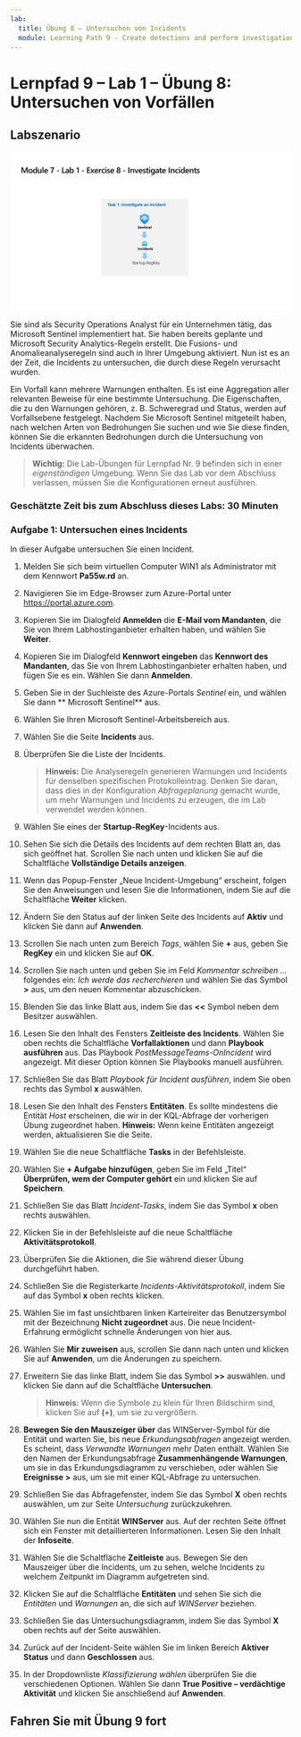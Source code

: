 ```yaml
---
lab:
  title: Übung 8 – Untersuchen von Incidents
  module: Learning Path 9 - Create detections and perform investigations using Microsoft Sentinel
---
```


# Lernpfad 9 – Lab 1 – Übung 8: Untersuchen von Vorfällen

## Labszenario

![Übersicht über Lab.](../Media/SC-200-Lab_Diagrams_Mod7_L1_Ex8.png)

Sie sind als Security Operations Analyst für ein Unternehmen tätig, das Microsoft Sentinel implementiert hat. Sie haben bereits geplante und Microsoft Security Analytics-Regeln erstellt. Die Fusions- und Anomalieanalyseregeln sind auch in Ihrer Umgebung aktiviert. Nun ist es an der Zeit, die Incidents zu untersuchen, die durch diese Regeln verursacht wurden.

Ein Vorfall kann mehrere Warnungen enthalten. Es ist eine Aggregation aller relevanten Beweise für eine bestimmte Untersuchung. Die Eigenschaften, die zu den Warnungen gehören, z. B. Schweregrad und Status, werden auf Vorfallsebene festgelegt. Nachdem Sie Microsoft Sentinel mitgeteilt haben, nach welchen Arten von Bedrohungen Sie suchen und wie Sie diese finden, können Sie die erkannten Bedrohungen durch die Untersuchung von Incidents überwachen.

>**Wichtig:** Die Lab-Übungen für Lernpfad Nr. 9 befinden sich in einer *eigenständigen* Umgebung. Wenn Sie das Lab vor dem Abschluss verlassen, müssen Sie die Konfigurationen erneut ausführen.

### Geschätzte Zeit bis zum Abschluss dieses Labs: 30 Minuten

### Aufgabe 1: Untersuchen eines Incidents

In dieser Aufgabe untersuchen Sie einen Incident.

1. Melden Sie sich beim virtuellen Computer WIN1 als Administrator mit dem Kennwort **Pa55w.rd** an.  

1. Navigieren Sie im Edge-Browser zum Azure-Portal unter <https://portal.azure.com>.

1. Kopieren Sie im Dialogfeld **Anmelden** die **E-Mail vom Mandanten**, die Sie von Ihrem Labhostinganbieter erhalten haben, und wählen Sie **Weiter**.

1. Kopieren Sie im Dialogfeld **Kennwort eingeben** das **Kennwort des Mandanten**, das Sie von Ihrem Labhostinganbieter erhalten haben, und fügen Sie es ein. Wählen Sie dann **Anmelden**.

1. Geben Sie in der Suchleiste des Azure-Portals *Sentinel* ein, und wählen Sie dann ** Microsoft Sentinel** aus.

1. Wählen Sie Ihren Microsoft Sentinel-Arbeitsbereich aus.

1. Wählen Sie die Seite **Incidents** aus.

1. Überprüfen Sie die Liste der Incidents.

    >**Hinweis:** Die Analyseregeln generieren Warnungen und Incidents für denselben spezifischen Protokolleintrag. Denken Sie daran, dass dies in der Konfiguration *Abfrageplanung* gemacht wurde, um mehr Warnungen und Incidents zu erzeugen, die im Lab verwendet werden können.
  
1. Wählen Sie eines der **Startup-RegKey**-Incidents aus.

1. Sehen Sie sich die Details des Incidents auf dem rechten Blatt an, das sich geöffnet hat. Scrollen Sie nach unten und klicken Sie auf die Schaltfläche **Vollständige Details anzeigen**.

1. Wenn das Popup-Fenster „Neue Incident-Umgebung“ erscheint, folgen Sie den Anweisungen und lesen Sie die Informationen, indem Sie auf die Schaltfläche **Weiter** klicken.

1. Ändern Sie den Status auf der linken Seite des Incidents auf **Aktiv** und klicken Sie dann auf **Anwenden**.

1. Scrollen Sie nach unten zum Bereich *Tags*, wählen Sie **+** aus, geben Sie **RegKey** ein und klicken Sie auf **OK**.

1. Scrollen Sie nach unten und geben Sie im Feld *Kommentar schreiben …* folgendes ein: *Ich werde das recherchieren* und wählen Sie das Symbol **>** aus, um den neuen Kommentar abzuschicken.

1. Blenden Sie das linke Blatt aus, indem Sie das **<<** Symbol neben dem Besitzer auswählen.

1. Lesen Sie den Inhalt des Fensters **Zeitleiste des Incidents**. Wählen Sie oben rechts die Schaltfläche **Vorfallaktionen** und dann **Playbook ausführen** aus. Das Playbook *PostMessageTeams-OnIncident* wird angezeigt. Mit dieser Option können Sie Playbooks manuell ausführen.

1. Schließen Sie das Blatt *Playbook für Incident ausführen*, indem Sie oben rechts das Symbol **x** auswählen.

1. Lesen Sie den Inhalt des Fensters **Entitäten**. Es sollte mindestens die Entität *Host* erscheinen, die wir in der KQL-Abfrage der vorherigen Übung zugeordnet haben. **Hinweis:** Wenn keine Entitäten angezeigt werden, aktualisieren Sie die Seite.

1. Wählen Sie die neue Schaltfläche **Tasks** in der Befehlsleiste.

1. Wählen Sie **+ Aufgabe hinzufügen**, geben Sie im Feld „Titel“ **Überprüfen, wem der Computer gehört** ein und klicken Sie auf **Speichern**.

1. Schließen Sie das Blatt *Incident-Tasks*, indem Sie das Symbol **x** oben rechts auswählen.

1. Klicken Sie in der Befehlsleiste auf die neue Schaltfläche **Aktivitätsprotokoll**.

1. Überprüfen Sie die Aktionen, die Sie während dieser Übung durchgeführt haben.

1. Schließen Sie die Registerkarte *Incidents-Aktivitätsprotokoll*, indem Sie auf das Symbol **x** oben rechts klicken.

1. Wählen Sie im fast unsichtbaren linken Karteireiter das Benutzersymbol mit der Bezeichnung **Nicht zugeordnet** aus. Die neue Incident-Erfahrung ermöglicht schnelle Änderungen von hier aus.

1. Wählen Sie **Mir zuweisen** aus, scrollen Sie dann nach unten und klicken Sie auf **Anwenden**, um die Änderungen zu speichern.

1. Erweitern Sie das linke Blatt, indem Sie das Symbol **>>** auswählen. und klicken Sie dann auf die Schaltfläche **Untersuchen**.

    >**Hinweis:** Wenn die Symbole zu klein für Ihren Bildschirm sind, klicken Sie auf **(+)**, um sie zu vergrößern.

1. **Bewegen Sie den Mauszeiger über** das WINServer-Symbol für die Entität und warten Sie, bis neue *Erkundungsabfragen* angezeigt werden. Es scheint, dass *Verwandte Warnungen* mehr Daten enthält. Wählen Sie den Namen der Erkundungsabfrage **Zusammenhängende Warnungen**, um sie in das Erkundungsdiagramm zu verschieben, oder wählen Sie **Ereignisse >** aus, um sie mit einer KQL-Abfrage zu untersuchen.

1. Schließen Sie das Abfragefenster, indem Sie das Symbol **X** oben rechts auswählen, um zur Seite *Untersuchung* zurückzukehren.

1. Wählen Sie nun die Entität **WINServer** aus. Auf der rechten Seite öffnet sich ein Fenster mit detaillierteren Informationen. Lesen Sie den Inhalt der **Infoseite**.

1. Wählen Sie die Schaltfläche **Zeitleiste** aus. Bewegen Sie den Mauszeiger über die Incidents, um zu sehen, welche Incidents zu welchem Zeitpunkt im Diagramm aufgetreten sind.

1. Klicken Sie auf die Schaltfläche **Entitäten** und sehen Sie sich die *Entitäten* und *Warnungen* an, die sich auf *WINServer* beziehen.

1. Schließen Sie das Untersuchungsdiagramm, indem Sie das Symbol **X** oben rechts auf der Seite auswählen.

1. Zurück auf der Incident-Seite wählen Sie im linken Bereich **Aktiver Status** und dann **Geschlossen** aus. 

1. In der Dropdownliste *Klassifizierung wählen* überprüfen Sie die verschiedenen Optionen. Wählen Sie dann **True Positive – verdächtige Aktivität** und klicken Sie anschließend auf **Anwenden**.

## Fahren Sie mit Übung 9 fort
